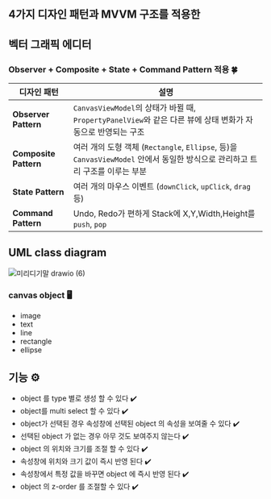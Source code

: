 ## 4가지 디자인 패턴과 MVVM 구조를 적용한 
## 벡터 그래픽 에디터
### Observer + Composite + State + Command Pattern 적용 🍀

| 디자인 패턴      | 설명                                                                                                                                               |
|------------------------|--------------------------------------------------------------------------------------------------------------------------------------------------|
| **Observer Pattern**  | `CanvasViewModel`의 상태가 바뀔 때, `PropertyPanelView`와 같은 다른 뷰에 상태 변화가 자동으로 반영되는 구조                               |
| **Composite Pattern** | 여러 개의 도형 객체 (`Rectangle`, `Ellipse`, 등)을 `CanvasViewModel` 안에서 동일한 방식으로 관리하고 트리 구조를 이루는 부분              |
| **State Pattern** | 여러 개의 마우스 이벤트 (`downClick`, `upClick`, `drag`등)             |
| **Command Pattern** | Undo, Redo가 편하게 Stack에 X,Y,Width,Height를 `push`, `pop`              |

## UML class diagram
![미리디기말 drawio (6)](https://github.com/user-attachments/assets/893a7ae0-0e53-4ff3-920c-2b4ed1c63b18)

### canvas object 🖥️
- image
- text
- line
- rectangle
- ellipse

## 기능 ⚙️
- object 를 type 별로 생성 할 수 있다 ✔️
- object를 multi select 할 수 있다 ✔️
- object가 선택된 경우 속성창에 선택된 object 의 속성을 보여줄 수 있다 ✔️
- 선택된 object 가 없는 경우 아무 것도 보여주지 않는다 ✔️
- object 의 위치와 크기를 조절 할 수 있다 ✔️
- 속성창에 위치와 크기 값이 즉시 반영 된다 ✔️
- 속성창에서 특정 값을 바꾸면 object 에 즉시 반영 된다 ✔️
- object 의 z-order 를 조절할 수 있다 ✔️

